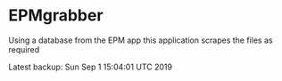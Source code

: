 # EPMgrabber
Using a database from the EPM app this application scrapes the files as required


Latest backup: Sun Sep 1 15:04:01 UTC 2019
